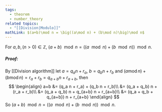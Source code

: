 ```yaml
---
tags:
  - theorem
  - number_theory
related topics:
  - "[[Division|Modulo]]"
mathLink: $(a+b)\mod n = \big((a\mod n) + (b\mod n)\big)\mod n$
---
```

For $a,b,(n>0)\in\mathbb{Z}$, $(a+b)\mod n = \big((a\mod n) + (b\mod n)\big)\mod n$.
##### Proof:
By [[Division algorithm]] let $a = q_a n + r_a$, $b = q_b n + r_b$ and $(a\operatorname{ mod } n) + (b\operatorname{ mod } n) = r_a + r_b = q_{a+b} n + r_{a+b}$, then$$
\begin{align}
	a+b &= (q_a n + r_a) + (q_b n + r_b)\\
	&= (q_a + q_b) n + (r_a + r_b)\\
	&= (q_a + q_b) n + q_{a+b} n + r_{a+b}\\
	&= (q_a + q_b + q_{a+b}) n + r_{a+b}
\end{align}
$$So $(a+b)\mod n = \big((a\mod n) + (b\mod n)\big)\mod n$.